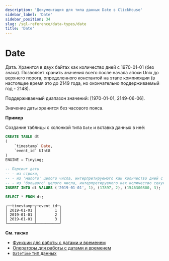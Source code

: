 ```yaml
---
description: 'Документация для типа данных Date в ClickHouse'
sidebar_label: 'Date'
sidebar_position: 34
slug: /sql-reference/data-types/date
title: 'Date'
---
```



# Date

Дата. Хранится в двух байтах как количество дней с 1970-01-01 (без знака). Позволяет хранить значения всего после начала эпохи Unix до верхнего порога, определенного константой на этапе компиляции (в настоящее время это до 2149 года, но окончательно поддерживаемый год - 2148).

Поддерживаемый диапазон значений: \[1970-01-01, 2149-06-06\].

Значение даты хранится без часового пояса.

**Пример**

Создание таблицы с колонкой типа `Date` и вставка данных в неё:

```sql
CREATE TABLE dt
(
    `timestamp` Date,
    `event_id` UInt8
)
ENGINE = TinyLog;
```

```sql
-- Парсинг даты
-- - из строки,
-- - из 'малого' целого числа, интерпретируемого как количество дней с 1970-01-01, и
-- - из 'большого' целого числа, интерпретируемого как количество секунд с 1970-01-01.
INSERT INTO dt VALUES ('2019-01-01', 1), (17897, 2), (1546300800, 3);

SELECT * FROM dt;
```

```text
┌──timestamp─┬─event_id─┐
│ 2019-01-01 │        1 │
│ 2019-01-01 │        2 │
│ 2019-01-01 │        3 │
└────────────┴──────────┘
```

**См. также**

- [Функции для работы с датами и временем](../../sql-reference/functions/date-time-functions.md)
- [Операторы для работы с датами и временем](../../sql-reference/operators#operators-for-working-with-dates-and-times)
- [`DateTime` тип данных](../../sql-reference/data-types/datetime.md)
